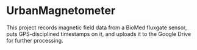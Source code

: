# UrbanMagnetometer
This project records magnetic field data from a BioMed fluxgate sensor, puts GPS-disciplined timestamps on it,
and uploads it to the Google Drive for further processing.

